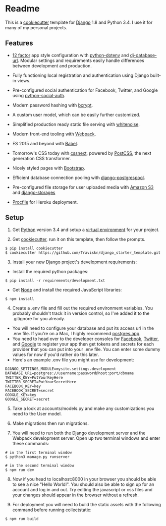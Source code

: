 # Readme #

This is a [cookiecutter](https://github.com/audreyr/cookiecutter) template for [Django](https://www.djangoproject.com/) 1.8 and Python 3.4.  I use it for many of my personal projects.

## Features ##
* [12 factor](http://12factor.net/) app style configuration with [python-dotenv](https://github.com/theskumar/python-dotenv) and [dj-database-url](https://github.com/kennethreitz/dj-database-url).  Modular settings and requirements easily handle differences between development and production.

* Fully functioning local registration and authentication using Django built-in views.

* Pre-configured social authentication for Facebook, Twitter, and Google using [python-social-auth](https://github.com/omab/python-social-auth).

* Modern password hashing with [bcrypt](https://github.com/pyca/bcrypt).

* A custom user model, which can be easily further customized.

* Simplified production ready static file serving with [whitenoise](https://github.com/evansd/whitenoise).

* Modern front-end tooling with [Webpack](http://webpack.github.io/).

* ES 2015 and beyond with [Babel](https://babeljs.io/).

* Tomorrow's CSS today with [cssnext](http://cssnext.io/), powered by [PostCSS](https://github.com/postcss/postcss), the next generation CSS transformer.

* Nicely styled pages with [Bootstrap](http://getbootstrap.com/).

* Efficient database connection pooling with [django-postgrespool](https://github.com/kennethreitz/django-postgrespool).

* Pre-configured file storage for user uploaded media with [Amazon S3](https://aws.amazon.com/s3/) and [django-storages](https://github.com/jschneier/django-storages)

* [Procfile](https://devcenter.heroku.com/articles/procfile) for Heroku deployment.

## Setup ##
1. Get [Python](https://www.python.org/) version 3.4 and setup a [virtual environment](http://docs.python-guide.org/en/latest/dev/virtualenvs/) for your project.

2. Get [cookiecutter](https://github.com/audreyr/cookiecutter), run it on this template, then follow the prompts.
  ```shell
  $ pip install cookiecutter
  $ cookiecutter https://github.com/Traviskn/django_starter_template.git
  ```

3. Install your new Django project's development requirements:
  * Install the required python packages:
  ```shell
  $ pip install -r requirements/development.txt
  ```
  * Get [Node](https://nodejs.org/) and install the required JavaScript libraries:
  ```shell
  $ npm install
  ```

4. Create a .env file and fill out the required environment variables. You probably shouldn't track it in version control, so I've added it to the .gitignore for you already.
  * You will need to configure your database and put its access url in the .env file. If you're on a Mac, I highly recommend [postgres.app](http://postgresapp.com/).
  * You need to head over to the developer consoles for [Facebook](https://developers.facebook.com/), [Twitter](https://apps.twitter.com/), and [Google](https://console.developers.google.com/) to register your app then get tokens and secrets for each provider that you can put into your .env file.  You can enter some dummy values for now if you'd rather do this later.
  * Here's an example .env file you might use for development:
  ```
  DJANGO_SETTINGS_MODULE=mysite.settings.development
  DATABASE_URL=postgres://username:password@host:port/dbname
  TWITTER_KEY=PutYourKeyHere
  TWITTER_SECRET=PutYourSecretHere
  FACEBOOK_KEY=key
  FACEBOOK_SECRET=secret
  GOOGLE_KEY=key
  GOOGLE_SECRET=secret
  ```

5. Take a look at accounts/models.py and make any customizations you need to the User model.

6. Make migrations then run migrations.

7. You will need to run both the Django development server and the Webpack development server. Open up two terminal windows and enter these commands:
  ```shell
  # in the first terminal window
  $ python3 manage.py runserver
  ```
  ```shell
  # in the second terminal window
  $ npm run dev
  ```

8. Now if you head to localhost:8000 in your browser you should be able to see a nice "Hello World!".  You should also be able to sign up for an account and log in and out.  Try editing the javascript or css files and your changes should appear in the browser without a refresh.

9. For deployment you will need to build the static assets with the following command before running collectstatic:
  ```shell
  $ npm run build
  ```
